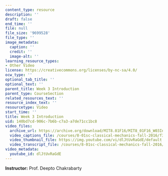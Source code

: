 ```yaml
---
content_type: resource
description: ''
draft: false
end_time: ''
file: null
file_size: '9699528'
file_type: ''
image_metadata:
  caption: ''
  credit: ''
  image-alt: ''
learning_resource_types:
- Other Video
license: https://creativecommons.org/licenses/by-nc-sa/4.0/
ocw_type: ''
optional_tab_title: ''
optional_text: ''
parent_title: Week 3 Introduction
parent_type: CourseSection
related_resources_text: ''
resource_index_text: ''
resourcetype: Video
start_time: ''
title: Week 3 Introduction
uid: 140bd7cd-906c-7b6b-c7a3-a7de71cc1bc8
video_files:
  archive_url: https://archive.org/download/MIT8.01F16/MIT8_01F16_W03Intro_360p.mp4
  video_captions_file: /courses/8-01sc-classical-mechanics-fall-2016/f3b64925b7c8598cb866ed6fc49b5d47_dlJtUvRaGdE.vtt
  video_thumbnail_file: https://img.youtube.com/vi/dlJtUvRaGdE/default.jpg
  video_transcript_file: /courses/8-01sc-classical-mechanics-fall-2016/20ae8438ec9cbe7bced93b8ffe5ce6f7_dlJtUvRaGdE.pdf
video_metadata:
  youtube_id: dlJtUvRaGdE
---
```

**Instructor:** Prof. Deepto Chakrabarty
